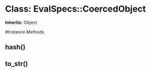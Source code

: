 # Class: EvalSpecs::CoercedObject
**Inherits:** Object
    




#Instance Methods
## hash() [](#method-i-hash)

## to_str() [](#method-i-to_str)

